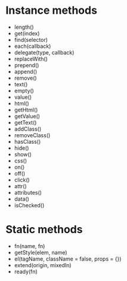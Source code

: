# Instance methods

*	length()
*	get(index)
*	find(selector)
*	each(callback)
*	delegate(type, callback)
*	replaceWith()
*	prepend()
*	append()
*	remove()
*	text()
*	empty()
*	value()
*	html()
*	getHtml()
*	getValue()
*	getText()
*	addClass()
*	removeClass()
*	hasClass()
*	hide()
*	show()
*	css()
*	on()
*	off()
*	click()
*	attr()
*	attributes()
*	data()
*	isChecked()

# Static methods

*	fn(name, fn)
*	getStyle(elem, name)
*	el(tagName, className = false, props = {})
*	extend(origin, mixedIn)
*	ready(fn)